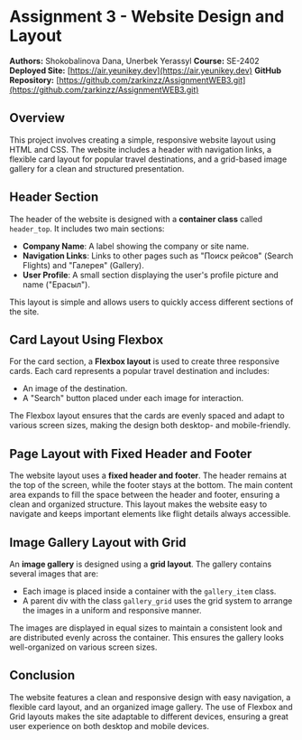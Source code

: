 # Assignment 3 - Website Design and Layout

**Authors:** Shokobalinova Dana, Unerbek Yerassyl
**Course:** SE-2402
**Deployed Site:** [https://air.yeunikey.dev](https://air.yeunikey.dev)
**GitHub Repository:** [https://github.com/zarkinzz/AssignmentWEB3.git](https://github.com/zarkinzz/AssignmentWEB3.git)

## Overview

This project involves creating a simple, responsive website layout using HTML and CSS. The website includes a header with navigation links, a flexible card layout for popular travel destinations, and a grid-based image gallery for a clean and structured presentation.

## Header Section

The header of the website is designed with a **container class** called `header_top`. It includes two main sections:

* **Company Name**: A label showing the company or site name.
* **Navigation Links**: Links to other pages such as "Поиск рейсов" (Search Flights) and "Галерея" (Gallery).
* **User Profile**: A small section displaying the user's profile picture and name ("Ерасыл").

This layout is simple and allows users to quickly access different sections of the site.

## Card Layout Using Flexbox

For the card section, a **Flexbox layout** is used to create three responsive cards. Each card represents a popular travel destination and includes:

* An image of the destination.
* A "Search" button placed under each image for interaction.

The Flexbox layout ensures that the cards are evenly spaced and adapt to various screen sizes, making the design both desktop- and mobile-friendly.

## Page Layout with Fixed Header and Footer

The website layout uses a **fixed header and footer**. The header remains at the top of the screen, while the footer stays at the bottom. The main content area expands to fill the space between the header and footer, ensuring a clean and organized structure. This layout makes the website easy to navigate and keeps important elements like flight details always accessible.

## Image Gallery Layout with Grid

An **image gallery** is designed using a **grid layout**. The gallery contains several images that are:

* Each image is placed inside a container with the `gallery_item` class.
* A parent div with the class `gallery_grid` uses the grid system to arrange the images in a uniform and responsive manner.

The images are displayed in equal sizes to maintain a consistent look and are distributed evenly across the container. This ensures the gallery looks well-organized on various screen sizes.

## Conclusion

The website features a clean and responsive design with easy navigation, a flexible card layout, and an organized image gallery. The use of Flexbox and Grid layouts makes the site adaptable to different devices, ensuring a great user experience on both desktop and mobile devices.
